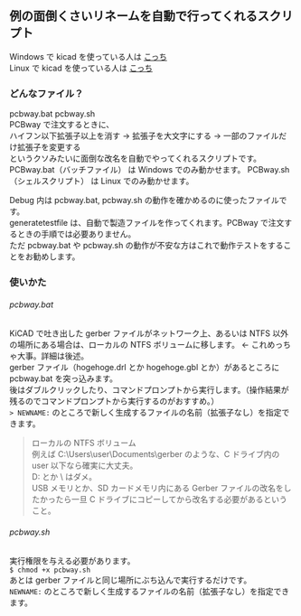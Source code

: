 ## 例の面倒くさいリネームを自動で行ってくれるスクリプト<br>

Windows で kicad を使っている人は [こっち](https://github.com/YazawaKenichi/ShellScripts/blob/main/pcbway/pcbway.bat)<br>
Linux で kicad を使っている人は [こっち](https://github.com/YazawaKenichi/ShellScripts/blob/main/pcbway/pcbway.sh)<br>

### どんなファイル？
pcbway.bat pcbway.sh<br>
PCBway で注文するときに、<br>
ハイフン以下拡張子以上を消す -> 拡張子を大文字にする -> 一部のファイルだけ拡張子を変更する<br>
というクソみたいに面倒な改名を自動でやってくれるスクリプトです。<br>
PCBway.bat（バッチファイル） は Windows でのみ動かせます。
PCBway.sh（シェルスクリプト） は Linux でのみ動かせます。

Debug 内は pcbway.bat, pcbway.sh の動作を確かめるのに使ったファイルです。<br>
generatetestfile は、自動で製造ファイルを作ってくれます。PCBway で注文するときの手順では必要ありません。<br>
ただ pcbway.bat や pcbway.sh の動作が不安な方はこれで動作テストをすることをお勧めします。<br>


### 使いかた<br>
###### pcbway.bat<br>
KiCAD で吐き出した gerber ファイルがネットワーク上、あるいは NTFS 以外の場所にある場合は、ローカルの NTFS ボリュームに移します。 <- これめっちゃ大事。詳細は後述。<br>
gerber ファイル（hogehoge.drl とか hogehoge.gbl とか）があるところに pcbway.bat を突っ込みます。<br>
後はダブルクリックしたり、コマンドプロンプトから実行します。（操作結果が残るのでコマンドプロンプトから実行するのがおすすめ。）<br>
```> NEWNAME:``` のところで新しく生成するファイルの名前（拡張子なし）を指定できます。<br>

> ローカルの NTFS ボリューム<br>
例えば C:\Users\user\Documents\gerber のような、C ドライブ内の user 以下なら確実に大丈夫。<br>
D: とか \\ はダメ。<br>
USB メモリとか、SD カードメモリ内にある Gerber ファイルの改名をしたかったら一旦 C ドライブにコピーしてから改名する必要があるということ。<br>
<!--理由<br>
PCBway の発注フローには、「小文字の拡張子を大文字にしろ」と指示があります。
正直やらなくていいと思うのですが、どうやらそういう文化らしいのでそういうことにしておきましょう。
しかし、Windows は通常、ファイル名の大文字と小文字に区別がありません。
なのでファイル名を変更して無理やり大文字にしても、システムによって小文字に戻される場合もあります。
そこで、「このフォルダでは大文字と小文字を区別してね～」とシステムに教える必要があります。
そのコマンドが ```> fsutil file SetCaseSensitiveInfo ./ disable``` です。
このコマンドの実行対象がローカルの NTFS になっていると、「ダメです。」と怒られます。
-->

###### pcbway.sh<br>
実行権限を与える必要があります。<br>
```$ chmod +x pcbway.sh```<br>
あとは gerber ファイルと同じ場所にぶち込んで実行するだけです。<br>
```NEWNAME:``` のところで新しく生成するファイルの名前（拡張子なし）を指定できます。<br>

